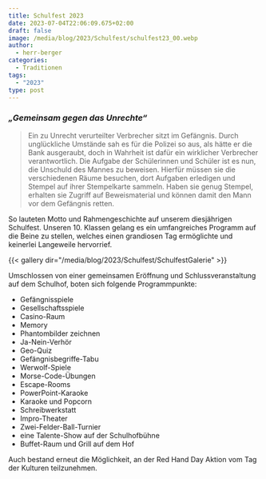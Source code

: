 ```yaml
---
title: Schulfest 2023
date: 2023-07-04T22:06:09.675+02:00
draft: false
image: /media/blog/2023/Schulfest/schulfest23_00.webp
author:
  - herr-berger
categories:
  - Traditionen
tags:
  - "2023"
type: post
---
```

### _„Gemeinsam gegen das Unrechte“_

> Ein zu Unrecht verurteilter Verbrecher sitzt im Gefängnis. Durch unglückliche Umstände sah es für die Polizei so aus, als hätte  er die Bank ausgeraubt, doch in Wahrheit ist dafür ein wirklicher Verbrecher verantwortlich. Die Aufgabe der Schülerinnen und Schüler ist es nun, die Unschuld des Mannes zu beweisen. Hierfür müssen sie die verschiedenen Räume besuchen, dort Aufgaben erledigen und Stempel auf ihrer Stempelkarte sammeln. Haben sie genug Stempel, erhalten sie Zugriff auf Beweismaterial und können damit den Mann vor dem Gefängnis retten.

So lauteten Motto und Rahmengeschichte auf unserem diesjährigen Schulfest. Unseren 10. Klassen gelang es ein umfangreiches Programm auf die Beine zu stellen, welches einen grandiosen Tag ermöglichte und keinerlei Langeweile hervorrief.



{{< gallery dir="/media/blog/2023/Schulfest/SchulfestGalerie" >}}



Umschlossen von einer gemeinsamen Eröffnung und Schlussveranstaltung auf dem Schulhof, boten sich folgende Programmpunkte:

- Gefängnisspiele
- Gesellschaftsspiele
- Casino-Raum
- Memory
- Phantombilder zeichnen
- Ja-Nein-Verhör
- Geo-Quiz
- Gefängnisbegriffe-Tabu
- Werwolf-Spiele
- Morse-Code-Übungen
- Escape-Rooms
- PowerPoint-Karaoke
- Karaoke und Popcorn
- Schreibwerkstatt
- Impro-Theater
- Zwei-Felder-Ball-Turnier
- eine Talente-Show auf der Schulhofbühne
- Buffet-Raum und Grill auf dem Hof

Auch bestand erneut die Möglichkeit, an der Red Hand Day Aktion vom Tag der Kulturen teilzunehmen.
